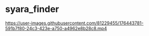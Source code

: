 # syara_finder

https://user-images.githubusercontent.com/81229455/176443781-591b7f80-24c3-423e-a750-a4962e8b28c8.mp4